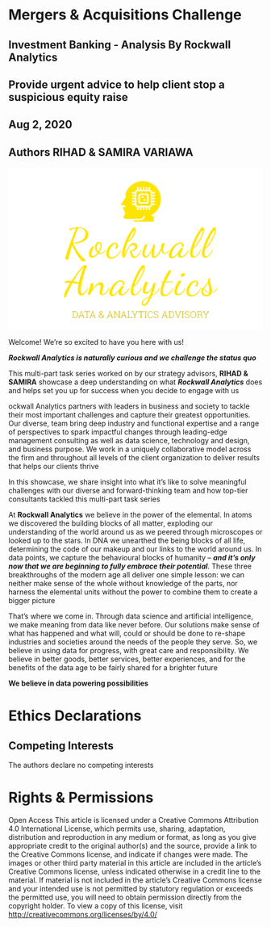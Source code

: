 # Mergers & Acquisitions Challenge
## Investment Banking - Analysis By Rockwall Analytics
## Provide urgent advice to help client stop a suspicious equity raise
## Aug 2, 2020
## Authors RIHAD & SAMIRA VARIAWA

<img src="./img_gallery/rockwall.png"/>

Welcome! We’re so excited to have you here with us!

***Rockwall Analytics is naturally curious and we challenge the status quo***

This multi-part task series worked on by our strategy advisors, **RIHAD & SAMIRA** showcase a deep understanding on what ***Rockwall Analytics*** does and helps set you up for success when you decide to engage with us

ockwall Analytics partners with leaders in business and society to tackle their most important challenges and capture their greatest opportunities. Our diverse, team bring deep industry and functional expertise and a range of perspectives to spark impactful changes through leading-edge management consulting as well as data science, technology and design, and business purpose. We work in a uniquely collaborative model across the firm and throughout all levels of the client organization to deliver results that helps our clients thrive

In this showcase, we share insight into what it’s like to solve meaningful challenges with our diverse and forward-thinking team and how top-tier consultants tackled this multi-part task series

At **Rockwall Analytics** we believe in the power of the elemental. In atoms we discovered the building blocks of all matter, exploding our understanding of the world around us as we peered through microscopes or looked up to the stars. In DNA we unearthed the being blocks of all life, determining the code of our makeup and our links to the world around us. In data points, we capture the behavioural blocks of humanity – ***and it’s only now that we are beginning to fully embrace their potential***. These three breakthroughs of the modern age all deliver one simple lesson: we can neither make sense of the whole without knowledge of the parts, nor harness the elemental units without the power to combine them to create a bigger picture

That’s where we come in. Through data science and artificial intelligence, we make meaning from data like never before. Our solutions make sense of what has happened and what will, could or should be done to re-shape industries and societies around the needs of the people they serve. So, we believe in using data for progress, with great care and responsibility. We believe in better goods, better services, better experiences, and for the benefits of the data age to be fairly shared for a brighter future

**We believe in data powering possibilities**

# Ethics Declarations
## Competing Interests
The authors declare no competing interests

# Rights & Permissions
Open Access This article is licensed under a Creative Commons Attribution 4.0 International License, which permits use, sharing, adaptation, distribution and reproduction in any medium or format, as long as you give appropriate credit to the original author(s) and the source, provide a link to the Creative Commons license, and indicate if changes were made. The images or other third party material in this article are included in the article’s Creative Commons license, unless indicated otherwise in a credit line to the material. If material is not included in the article’s Creative Commons license and your intended use is not permitted by statutory regulation or exceeds the permitted use, you will need to obtain permission directly from the copyright holder. To view a copy of this license, visit http://creativecommons.org/licenses/by/4.0/
